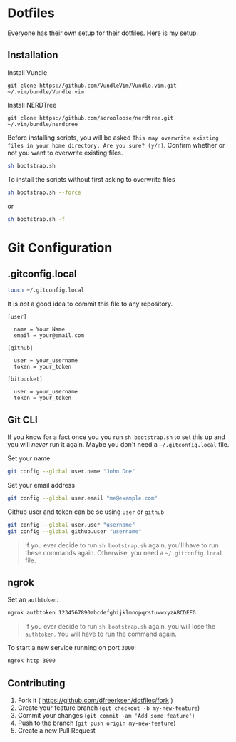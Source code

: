 # Dotfiles

Everyone has their own setup for their dotfiles. Here is my setup.


## Installation

Install Vundle

```
git clone https://github.com/VundleVim/Vundle.vim.git ~/.vim/bundle/Vundle.vim
```

Install NERDTree

```
git clone https://github.com/scrooloose/nerdtree.git ~/.vim/bundle/nerdtree
```

Before installing scripts, you will be asked `This may overwrite existing files in your home directory. Are you sure? (y/n)`. Confirm whether or not you want to overwrite existing files.

```bash
sh bootstrap.sh
```

To install the scripts without first asking to overwrite files

```bash
sh bootstrap.sh --force
```

or

```bash
sh bootstrap.sh -f
```

# Git Configuration

## .gitconfig.local

```bash
touch ~/.gitconfig.local
```

It is *not* a good idea to commit this file to any repository.

```
[user]

  name = Your Name
  email = your@email.com

[github]

  user = your_username
  token = your_token

[bitbucket]

  user = your_username
  token = your_token
```


## Git CLI

If you know for a fact once you you run `sh bootstrap.sh` to set this up and you will *never* run it again. Maybe you don't need a `~/.gitconfig.local` file.

Set your name

```bash
git config --global user.name "John Doe"
```

Set your email address

```bash
git config --global user.email "me@example.com"
```

Github user and token can be se using `user` or `github`

```bash
git config --global user.user "username"
git config --global github.user "username"
```

> If you ever decide to run `sh bootstrap.sh` again, you'll have to run these commands again. Otherwise, you need a `~/.gitconfig.local` file.


## ngrok

Set an `authtoken`:

```bash
ngrok authtoken 1234567890abcdefghijklmnopqrstuvwxyzABCDEFG
```

> If you ever decide to run `sh bootstrap.sh` again, you will lose the `authtoken`. You will have to run the command again.

To start a new service running on port `3000`:
```bash
ngrok http 3000
```


## Contributing

1. Fork it ( https://github.com/dfreerksen/dotfiles/fork )
2. Create your feature branch (`git checkout -b my-new-feature`)
3. Commit your changes (`git commit -am 'Add some feature'`)
4. Push to the branch (`git push origin my-new-feature`)
5. Create a new Pull Request
